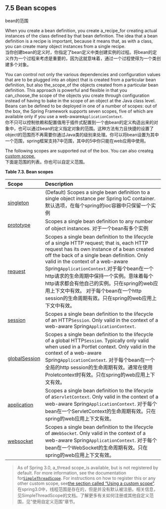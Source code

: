 ## 7.5 Bean scopes

bean的范围

When you create a bean definition, you create a\_recipe\_for creating actual instances of the class defined by that bean definition. The idea that a bean definition is a recipe is important, because it means that, as with a class, you can create many object instances from a single recipe.  
当你创建bean的定义时，你指定了bean定义中类创建实例的过程。将bean的定义作为一个过程来考虑是重要的，因为这就意味着，通过一个过程使得为一个类创建多个对象。

You can control not only the various dependencies and configuration values that are to be plugged into an object that is created from a particular bean definition, but also the\_scope\_of the objects created from a particular bean definition. This approach is powerful and flexible in that you can\_choose\_the scope of the objects you create through configuration instead of having to bake in the scope of an object at the Java class level. Beans can be defined to be deployed in one of a number of scopes: out of the box, the Spring Framework supports seven scopes, five of which are available only if you use a web-aware`ApplicationContext`.  
你不只可以控制依赖和配置值用于插件式配置到一个由bean的定义构造出来的对象中，也可以通过bean的定义指定对象的范围。这种方法有力且快捷的设置了object的范围而不再需要你通过Java类的级别来处理。你可以将bean设置为其中一个范围，spring框架支持7中范围，其中的5中你只能在web应用中使用。

The following scopes are supported out of the box. You can also create[a custom scope.](https://docs.spring.io/spring/docs/current/spring-framework-reference/htmlsingle/#beans-factory-scopes-custom)  
下面是范围的列表。你也可以自定义范围。

**Table 7.3. Bean scopes**
<style>
table th:first-of-type {
    width: 100px;
}
</style>

| Scope | Description |
| :--- | :--- |
| [singleton](https://docs.spring.io/spring/docs/current/spring-framework-reference/htmlsingle/#beans-factory-scopes-singleton) | \(Default\) Scopes a single bean definition to a single object instance per Spring IoC container. 默认选项，在每个spring的ioc容器中只保留一个实例 |
| [prototype](https://docs.spring.io/spring/docs/current/spring-framework-reference/htmlsingle/#beans-factory-scopes-prototype) | Scopes a single bean definition to any number of object instances. 对于一个bean有多个实例 |
| [request](https://docs.spring.io/spring/docs/current/spring-framework-reference/htmlsingle/#beans-factory-scopes-request) | Scopes a single bean definition to the lifecycle of a single HTTP request; that is, each HTTP request has its own instance of a bean created off the back of a single bean definition. Only valid in the context of a web-aware Spring`ApplicationContext`.对于每个bean在一个http请求的生命周期中保持一个实例。意味着每个http请求都会有他自己的实例。只在spring的web应用上下文中有效。 对于每个bean在一个http session的生命周期有效。只在spring的web应用上下文中有效。 |
| [session](https://docs.spring.io/spring/docs/current/spring-framework-reference/htmlsingle/#beans-factory-scopes-session) | Scopes a single bean definition to the lifecycle of an HTTP`Session`. Only valid in the context of a web-aware Spring`ApplicationContext`. |
| [globalSession](https://docs.spring.io/spring/docs/current/spring-framework-reference/htmlsingle/#beans-factory-scopes-global-session) | Scopes a single bean definition to the lifecycle of a global HTTP`Session`. Typically only valid when used in a Portlet context. Only valid in the context of a web-aware Spring`ApplicationContext`. 对于每个bean在一个全局的http session的生命周期有效。通常在使用Proletcontext时有效。只在spring的web应用上下文有效。 |
| [application](https://docs.spring.io/spring/docs/current/spring-framework-reference/htmlsingle/#beans-factory-scopes-application) | Scopes a single bean definition to the lifecycle of a`ServletContext`. Only valid in the context of a web-aware Spring`ApplicationContext`. 对于每个bean在一个ServletContext的生命周期有效。只在spring的web应用上下文有效。 |
| [websocket](https://docs.spring.io/spring/docs/current/spring-framework-reference/htmlsingle/#websocket-stomp-websocket-scope) | Scopes a single bean definition to the lifecycle of a`WebSocket`. Only valid in the context of a web-aware Spring`ApplicationContext`. 对于每个bean在一个WebSocket的生命周期有效。只在spring的web应用上下文有效。 |

> As of Spring 3.0, a\_thread scope\_is available, but is not registered by default. For more information, see the documentation for[`SimpleThreadScope`](http://docs.spring.io/spring-framework/docs/4.3.11.RELEASE/javadoc-api/org/springframework/context/support/SimpleThreadScope.html). For instructions on how to register this or any other custom scope, see[the section called “Using a custom scope”](https://docs.spring.io/spring/docs/current/spring-framework-reference/htmlsingle/#beans-factory-scopes-custom-using).   
> 在spring3.0中，线程范围是存在的，但是并没有默认被注册。相关信息，见SimpleThreadScope的文档。了解更多有关如何注册或其他自定义范围，见”使用自定义范围“章节。



